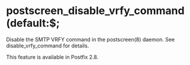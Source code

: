 # postscreen_disable_vrfy_command (default:$; 

 Disable the SMTP VRFY command in the postscreen(8) daemon.  See
disable_vrfy_command for details.  

 This feature is available in Postfix 2.8.  


